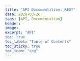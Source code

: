 ```yaml
---
title: "API Documentation: REST"
date: 2020-03-26
tags: [API, Documentation]
header:
image:
excerpt: "API"
toc: true
toc_label: "Table of Contents"
toc_sticky: true
toc_icon: "cog"
---
```

